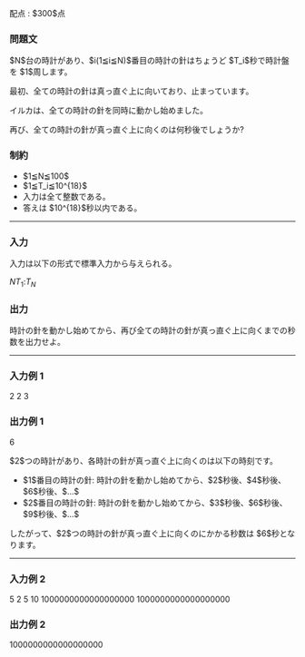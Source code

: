 
<div>

<span>

<span>

<p>
配点 : $300$点
</p>

<div>

<section>

### **問題文**

<p>
$N$台の時計があり、$i(1≦i≦N)$番目の時計の針はちょうど $T_i$秒で時計盤を $1$周します。 

最初、全ての時計の針は真っ直ぐ上に向いており、止まっています。  

イルカは、全ての時計の針を同時に動かし始めました。  

再び、全ての時計の針が真っ直ぐ上に向くのは何秒後でしょうか?    
</p>

</section>

</div>

<div>

<section>

### **制約**

<ul>

<li>
$1≦N≦100$
</li>

<li>
$1≦T_i≦10^{18}$
</li>

<li>
入力は全て整数である。  
</li>

<li>
答えは $10^{18}$秒以内である。
</li>

</ul>

</section>

</div>

---

<div>

<div>

<section>

### **入力**

<p>
入力は以下の形式で標準入力から与えられる。  
</p>

<div>

$N$$T_1$$:$$T_N$
</div>

</section>

</div>

<div>

<section>

### **出力**

<p>
時計の針を動かし始めてから、再び全ての時計の針が真っ直ぐ上に向くまでの秒数を出力せよ。
</p>

</section>

</div>

</div>

---

<div>

<section>

### **入力例 1**

<div>

2
2
3

</div>

</section>

</div>

<div>

<section>

### **出力例 1**

<div>

6

</div>

<p>
$2$つの時計があり、各時計の針が真っ直ぐ上に向くのは以下の時刻です。
</p>

<ul>

<li>
$1$番目の時計の針:  時計の針を動かし始めてから、$2$秒後、$4$秒後、$6$秒後、$...$
</li>

<li>
$2$番目の時計の針:  時計の針を動かし始めてから、$3$秒後、$6$秒後、$9$秒後、$...$
</li>

</ul>

<p>
したがって、$2$つの時計の針が真っ直ぐ上に向くのにかかる秒数は $6$秒となります。
</p>

</section>

</div>

---

<div>

<section>

### **入力例 2**

<div>

5
2
5
10
1000000000000000000
1000000000000000000

</div>

</section>

</div>

<div>

<section>

### **出力例 2**

<div>

1000000000000000000

</div>

</section>

</div>

</span>

</span>

</div>
